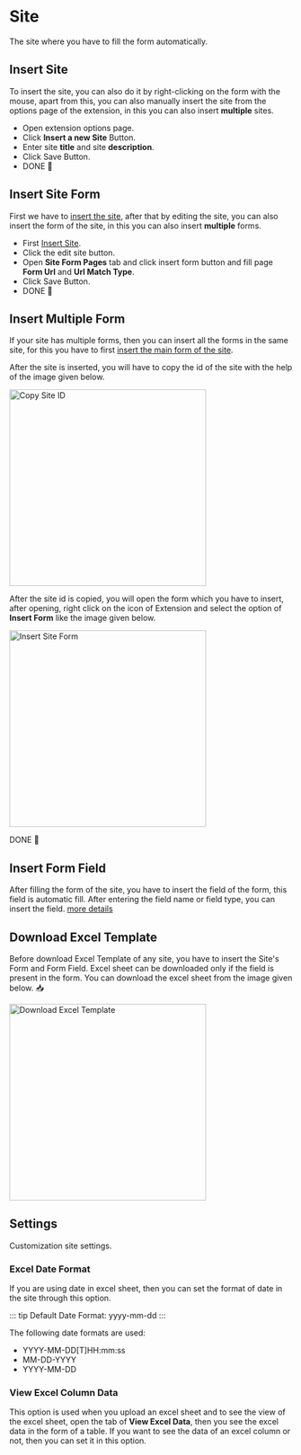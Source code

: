 # Site

The site where you have to fill the form automatically.

## Insert Site

To insert the site, you can also do it by right-clicking on the form with the mouse, apart from this, you can also manually insert the site from the options page of the extension, in this you can also insert **multiple** sites.

- Open extension options page.
- Click **Insert a new Site** Button.
- Enter site **title** and site **description**.
- Click Save Button.
- DONE 🎉

## Insert Site Form

First we have to [insert the site](#insert-site), after that by editing the site, you can also insert the form of the site, in this you can also insert **multiple** forms.

- First [Insert Site](#insert-site).
- Click the edit site button.
- Open **Site Form Pages** tab and click insert form button and fill page **Form Url** and **Url Match Type**.
- Click Save Button.
- DONE 🎉

## Insert Multiple Form

If your site has multiple forms, then you can insert all the forms in the same site, for this you have to first [insert the main form of the site](#insert-site).

After the site is inserted, you will have to copy the id of the site with the help of the image given below.

<img src="/image/copy_site_id.png" width="350" height="350" alt="Copy Site ID">

After the site id is copied, you will open the form which you have to insert, after opening, right click on the icon of Extension and select the option of **Insert Form** like the image given below.

<img src="/image/insert-site-form-01.png" width="350" height="350" alt="Insert Site Form">

DONE 🎉

## Insert Form Field

After filling the form of the site, you have to insert the field of the form, this field is automatic fill. After entering the field name or field type, you can insert the field. [more details](/documentation/field.html#insert-field)

## Download Excel Template

Before download Excel Template of any site, you have to insert the Site's Form and Form Field. Excel sheet can be downloaded only if the field is present in the form. You can download the excel sheet from the image given below. 📥

<img src="/image/download-excel-template-01.png" width="350" height="350" alt="Download Excel Template">

## Settings

Customization site settings.

### Excel Date Format

If you are using date in excel sheet, then you can set the format of date in the site through this option.

::: tip
Default Date Format: yyyy-mm-dd
:::

The following date formats are used:

- YYYY-MM-DD[T]HH:mm:ss
- MM-DD-YYYY
- YYYY-MM-DD

### View Excel Column Data

This option is used when you upload an excel sheet and to see the view of the excel sheet, open the tab of **View Excel Data**, then you see the excel data in the form of a table. If you want to see the data of an excel column or not, then you can set it in this option.